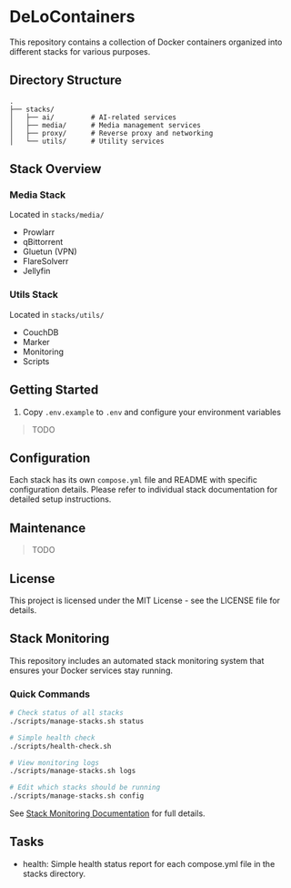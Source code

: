# DeLoContainers

This repository contains a collection of Docker containers organized into different stacks for various purposes.

## Directory Structure

```
.
├── stacks/
│   ├── ai/         # AI-related services
│   ├── media/      # Media management services
│   ├── proxy/      # Reverse proxy and networking
│   └── utils/      # Utility services
```

## Stack Overview

### Media Stack
Located in `stacks/media/`
- Prowlarr
- qBittorrent
- Gluetun (VPN)
- FlareSolverr
- Jellyfin


### Utils Stack
Located in `stacks/utils/`
- CouchDB
- Marker
- Monitoring
- Scripts

## Getting Started

1. Copy `.env.example` to `.env` and configure your environment variables

> TODO

## Configuration

Each stack has its own `compose.yml` file and README with specific configuration details. Please refer to individual stack documentation for detailed setup instructions.

## Maintenance

> TODO

## License

This project is licensed under the MIT License - see the LICENSE file for details.

## Stack Monitoring

This repository includes an automated stack monitoring system that ensures your Docker services stay running.

### Quick Commands

```bash
# Check status of all stacks
./scripts/manage-stacks.sh status

# Simple health check
./scripts/health-check.sh

# View monitoring logs
./scripts/manage-stacks.sh logs

# Edit which stacks should be running
./scripts/manage-stacks.sh config
```

See [Stack Monitoring Documentation](docs/stack-monitoring.md) for full details.

## Tasks

- health: Simple health status report for each compose.yml file in the stacks directory.
